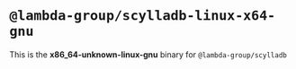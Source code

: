 # `@lambda-group/scylladb-linux-x64-gnu`

This is the **x86_64-unknown-linux-gnu** binary for `@lambda-group/scylladb`
